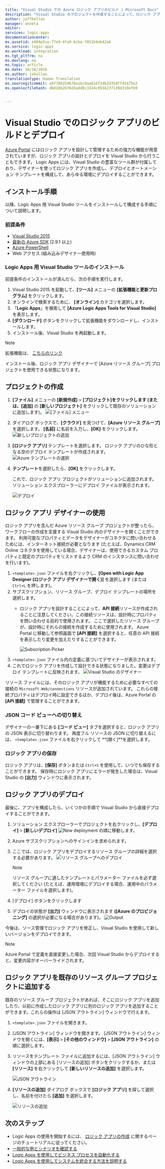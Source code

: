 ```yaml
---
title: "Visual Studio での Azure ロジック アプリのビルド | Microsoft Docs"
description: "Visual Studio のプロジェクトを作成することによって、ロジック アプリを作成してデプロイします。"
author: jeffhollan
manager: anneta
editor: 
services: logic-apps
documentationcenter: 
ms.assetid: e484e5ce-77e9-4fa9-bcbe-f851b4eb42a6
ms.service: logic-apps
ms.workload: integration
ms.tgt_pltfrm: na
ms.devlang: na
ms.topic: article
ms.date: 10/18/2016
ms.author: jehollan
translationtype: Human Translation
ms.sourcegitcommit: a9f786259676a1bc9aa616f2db2935dff45475e2
ms.openlocfilehash: db818b2b76d3a8d8c3324c9556237139d319efb9


---
```

# <a name="build-and-deploy-logic-apps-in-visual-studio"></a>Visual Studio でのロジック アプリのビルドとデプロイ
[Azure Portal](https://portal.azure.com/) にはロジック アプリを設計して管理するための強力な機能が用意されていますが、ロジック アプリの設計とデプロイを Visual Studio から行うこともできます。  Logic Apps には、Visual Studio の豊富なツール群が付属しており、デザイナーを使ってロジック アプリを作成し、デプロイとオートメーション テンプレートを構成して、あらゆる環境にデプロイすることができます。  

## <a name="installation-steps"></a>インストール手順
以降、Logic Apps 用 Visual Studio ツールをインストールして構成する手順について説明します。

### <a name="prerequisites"></a>前提条件
* [Visual Studio 2015](https://www.visualstudio.com/downloads/download-visual-studio-vs.aspx)
* [最新の Azure SDK](https://azure.microsoft.com/downloads/) (2.9.1 以上)
* [Azure PowerShell](https://github.com/Azure/azure-powershell#installation)
* Web アクセス (組み込みデザイナー使用時)

### <a name="install-visual-studio-tools-for-logic-apps"></a>Logic Apps 用 Visual Studio ツールのインストール
前提条件のインストールが済んだら、次の手順を実行します。 

1. Visual Studio 2015 を起動して、**[ツール]** メニューの **[拡張機能と更新プログラム]** をクリックします。
2. オンラインで検索するために、 **[オンライン]** カテゴリを選択します。
3. 「**Logic Apps**」を検索して **[Azure Logic Apps Tools for Visual Studio]** を表示します。
4. **[ダウンロード]** ボタンをクリックして拡張機能をダウンロードし、インストールします。
5. インストール後、Visual Studio を再起動します。

> [!NOTE]
> 拡張機能は、 [こちらのリンク](https://visualstudiogallery.msdn.microsoft.com/e25ad307-46cf-412e-8ba5-5b555d53d2d9)
> 
> 

インストール後、ロジック アプリ デザイナーで [Azure リソース グループ] プロジェクトを使用できる状態になります。

## <a name="create-a-project"></a>プロジェクトの作成
1. **[ファイル]** メニューの **[新規作成]** >  **[プロジェクト]**をクリックします (または、**[追加]** の **[新しいプロジェクト]** をクリックして既存のソリューションに追加します)。  ![[ファイル] メニュー](./media/logic-apps-deploy-from-vs/filemenu.png)
2. ダイアログ ボックスで、**[クラウド]** を見つけて、**[Azure リソース グループ]** を選択します。 **[名前]** に名前を入力し、**[OK]** をクリックします。
    ![新しいプロジェクトの追加](./media/logic-apps-deploy-from-vs/addnewproject.png)
3. **[ロジック アプリ]** テンプレートを選択します。 ロジック アプリのひな形となる空のデプロイ テンプレートが作成されます。
    ![Azure テンプレートの選択](./media/logic-apps-deploy-from-vs/selectazuretemplate1.png)
4. **テンプレート**を選択したら、**[OK]** をクリックします。
   
    これで、ロジック アプリ プロジェクトがソリューションに追加されます。 ソリューション エクスプローラーにデプロイ ファイルが表示されます。  
   
    ![デプロイ](./media/logic-apps-deploy-from-vs/deployment.png)

## <a name="using-the-logic-app-designer"></a>ロジック アプリ デザイナーの使用
ロジック アプリを含んだ Azure リソース グループ プロジェクトが整ったら、ワークフローの作成を支援する Visual Studio 内のデザイナーを開くことができます。  利用可能なプロパティとデータをデザイナーがコネクタに問い合わせるためには、インターネット接続が必要となります (たとえば、Dynamics CRM Online コネクタを使用している場合、デザイナーは、使用できるカスタム プロパティと既定のプロパティをリストするよう CRM のインスタンスに問い合わせを行います)。

1. `<template>.json` ファイルを右クリックし、**[Open with Logic App Designer (ロジック アプリ デザイナーで開く)]** を選択します (または `Ctrl+L` を押します)。
2. サブスクリプション、リソース グループ、デプロイ テンプレートの場所を選択します。
   * ロジック アプリを設計することによって、**API 接続**リソースが作成されることに注意してください。この接続リソースは、設計時にプロパティを問い合わせる目的で使用されます。  ここで選択したリソース グループが、設計時にそれらの接続を作成するために使用されます。  Azure Portal に移動して参照画面で **[API 接続]** を選択すると、任意の API 接続を表示したり変更を加えたりすることができます。
   
     ![Subscription Picker](./media/logic-apps-deploy-from-vs/designer_picker.png)
3. `<template>.json` ファイル内の定義に基づいてデザイナーが表示されます。
4. これでロジック アプリを作成して設計できる状態になりました。変更はデプロイ テンプレートに反映されます。
    ![Visual Studio のデザイナー](./media/logic-apps-deploy-from-vs/designer_in_vs.png)

リソース ファイルには、そのロジック アプリが機能するために必要なすべての接続の `Microsoft.Web/connections` リソースが追加されています。  これらの接続プロパティはデプロイ時に設定できるほか、デプロイ後は、Azure Portal の **[API 接続]** で管理することができます。

### <a name="switching-to-the-json-code-view"></a>JSON コード ビューへの切り替え
デザイナーの一番下にある **[コード ビュー]** タブを選択すると、ロジック アプリの JSON 表示に切り替わります。  再度フル リソースの JSON に切り替えるには、 `<template>.json` ファイルを右クリックして **[開く]**を選択します。

### <a name="saving-the-logic-app"></a>ロジック アプリの保存
ロジック アプリは、**[保存]** ボタンまたは `Ctrl+S` を使用して、いつでも保存することができます。  保存時にロジック アプリにエラーが発生した場合は、Visual Studio の **[出力]** ウィンドウに表示されます。

## <a name="deploying-your-logic-app"></a>ロジック アプリのデプロイ
最後に、アプリを構成したら、いくつかの手順で Visual Studio から直接デプロイすることができます。 

1. ソリューション エクスプローラーでプロジェクトを右クリックし、**[デプロイ]** > **[新しいデプロイ]**
    ![New deployment](./media/logic-apps-deploy-from-vs/newdeployment.png) の順に移動します。
2. Azure サブスクリプションへのサインインを求められます。 
3. ここでは、ロジック アプリをデプロイするリソース グループの詳細を選択する必要があります。 
    ![リソース グループへのデプロイ](./media/logic-apps-deploy-from-vs/deploytoresourcegroup.png)
   
   > [!NOTE]
   > リソース グループに適したテンプレートとパラメーター ファイルを必ず選択してください (たとえば、運用環境にデプロイする場合、運用中のパラメーター ファイルを選択します)。 
   > 
   > 
4. [デプロイ] ボタンをクリックします
5. デプロイの状態が **[出力]** ウィンドウに表示されます **([Azure のプロビジョニング]** の選択が必要になる場合があります)。 
    ![Output](./media/logic-apps-deploy-from-vs/output.png)

今後は、ソース管理でロジック アプリを修正し、Visual Studio を使用して新しいバージョンをデプロイできます。 

> [!NOTE]
> Azure Portal で定義を直接変更した場合、次回 Visual Studio からデプロイすると、変更内容がオーバーライドされます。
> 
> 

## <a name="adding-a-logic-app-to-an-existing-resource-group-project"></a>ロジック アプリを既存のリソース グループ プロジェクトに追加する
既存のリソース グループ プロジェクトがあれば、そこにロジック アプリを追加したり、以前に作成したロジック アプリに別のロジック アプリを追加することができます。これらの操作は [JSON アウトライン] ウィンドウで行えます。
1. `<template>.json` ファイルを開きます。
2. [JSON アウトライン] ウィンドウを開きます。  [JSON アウトライン] ウィンドウを開くには、**[表示]** > **[その他のウィンドウ]** > **[JSON アウトライン]** の順に選択します。
3. リソースをテンプレート ファイルに追加するには、[JSON アウトライン] ウィンドウの上部にある [リソースの追加] ボタンをクリックするか、または **[リソース]** を右クリックして **[新しいリソースの追加]** を選択します。

    ![JSON アウトライン](./media/logic-apps-deploy-from-vs/jsonoutline.png)
    
4. **[リソースの追加]** ダイアログ ボックスで **[ロジック アプリ]** を探して選択し、名前を付けたら **[追加]** を選択します。

    ![リソースの追加](./media/logic-apps-deploy-from-vs/addresource.png)

## <a name="next-steps"></a>次のステップ
* Logic Apps の使用を開始するには、 [ロジック アプリの作成](logic-apps-create-a-logic-app.md) に関するページのチュートリアルに従ってください。  
* [一般的な例とシナリオを確認する](logic-apps-examples-and-scenarios.md)
* [Logic Apps を使用してビジネス プロセスを自動化する](http://channel9.msdn.com/Events/Build/2016/T694) 
* [Logic Apps を使用してシステムを統合する方法を説明する](http://channel9.msdn.com/Events/Build/2016/P462)




<!--HONumber=Jan17_HO3-->


